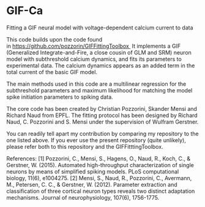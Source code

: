 # GIF-Ca
Fitting a GIF neural model with voltage-dependent calcium current to data

This code builds upon the code found in https://github.com/pozzorin/GIFFittingToolbox 
It implements a GIF (Generalized Integrate-and-Fire, a close cousin of GLM and SRM) neuron model with subthreshold calcium dynamics, and fits its parameters to experimental data. The calcium dynamics appears as an added term in the total current of the basic GIF model.

The main methods used in this code are a multilinear regression for the subthreshold parameters and maximum likelihood for matching the model spike initiation parameters to spiking data.

The core code has been created by Christian Pozzorini, Skander Mensi and Richard Naud from EPFL. The fitting protocol has been designed by Richard Naud, C. Pozzorini and S. Mensi under the supervision of Wulfram Gerstner.

You can readily tell apart my contribution by comparing my repository to the one listed above.
If you ever use the present repository (quite unlikely), please refer both to this repository and the GIFFitttingToolbox.

References: [1] Pozzorini, C., Mensi, S., Hagens, O., Naud, R., Koch, C., & Gerstner, W. (2015). Automated high-throughput characterization of single neurons by means of simplified spiking models. PLoS computational biology, 11(6), e1004275. [2] Mensi, S., Naud, R., Pozzorini, C., Avermann, M., Petersen, C. C., & Gerstner, W. (2012). Parameter extraction and classification of three cortical neuron types reveals two distinct adaptation mechanisms. Journal of neurophysiology, 107(6), 1756-1775.
